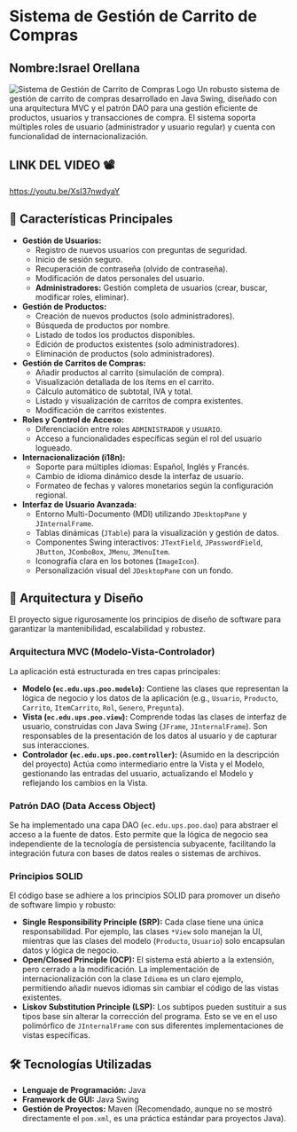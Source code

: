 # Sistema de Gestión de Carrito de Compras
## Nombre:Israel Orellana
![Sistema de Gestión de Carrito de Compras Logo](https://raw.githubusercontent.com/your-username/your-repo-name/main/docs/logo.png) Un robusto sistema de gestión de carrito de compras desarrollado en Java Swing, diseñado con una arquitectura MVC y el patrón DAO para una gestión eficiente de productos, usuarios y transacciones de compra. El sistema soporta múltiples roles de usuario (administrador y usuario regular) y cuenta con funcionalidad de internacionalización.
## LINK DEL VIDEO 📽️
https://youtu.be/XsI37nwdyaY

## 🚀 Características Principales

* **Gestión de Usuarios:**
    * Registro de nuevos usuarios con preguntas de seguridad.
    * Inicio de sesión seguro.
    * Recuperación de contraseña (olvido de contraseña).
    * Modificación de datos personales del usuario.
    * **Administradores:** Gestión completa de usuarios (crear, buscar, modificar roles, eliminar).
* **Gestión de Productos:**
    * Creación de nuevos productos (solo administradores).
    * Búsqueda de productos por nombre.
    * Listado de todos los productos disponibles.
    * Edición de productos existentes (solo administradores).
    * Eliminación de productos (solo administradores).
* **Gestión de Carritos de Compras:**
    * Añadir productos al carrito (simulación de compra).
    * Visualización detallada de los ítems en el carrito.
    * Cálculo automático de subtotal, IVA y total.
    * Listado y visualización de carritos de compra existentes.
    * Modificación de carritos existentes.
* **Roles y Control de Acceso:**
    * Diferenciación entre roles `ADMINISTRADOR` y `USUARIO`.
    * Acceso a funcionalidades específicas según el rol del usuario logueado.
* **Internacionalización (i18n):**
    * Soporte para múltiples idiomas: Español, Inglés y Francés.
    * Cambio de idioma dinámico desde la interfaz de usuario.
    * Formateo de fechas y valores monetarios según la configuración regional.
* **Interfaz de Usuario Avanzada:**
    * Entorno Multi-Documento (MDI) utilizando `JDesktopPane` y `JInternalFrame`.
    * Tablas dinámicas (`JTable`) para la visualización y gestión de datos.
    * Componentes Swing interactivos: `JTextField`, `JPasswordField`, `JButton`, `JComboBox`, `JMenu`, `JMenuItem`.
    * Iconografía clara en los botones (`ImageIcon`).
    * Personalización visual del `JDesktopPane` con un fondo.

## 🧱 Arquitectura y Diseño

El proyecto sigue rigurosamente los principios de diseño de software para garantizar la mantenibilidad, escalabilidad y robustez.

### Arquitectura MVC (Modelo-Vista-Controlador)

La aplicación está estructurada en tres capas principales:

* **Modelo (`ec.edu.ups.poo.modelo`):** Contiene las clases que representan la lógica de negocio y los datos de la aplicación (e.g., `Usuario`, `Producto`, `Carrito`, `ItemCarrito`, `Rol`, `Genero`, `Pregunta`).
* **Vista (`ec.edu.ups.poo.view`):** Comprende todas las clases de interfaz de usuario, construidas con Java Swing (`JFrame`, `JInternalFrame`). Son responsables de la presentación de los datos al usuario y de capturar sus interacciones.
* **Controlador (`ec.edu.ups.poo.controller`):** (Asumido en la descripción del proyecto) Actúa como intermediario entre la Vista y el Modelo, gestionando las entradas del usuario, actualizando el Modelo y reflejando los cambios en la Vista.

### Patrón DAO (Data Access Object)

Se ha implementado una capa DAO (`ec.edu.ups.poo.dao`) para abstraer el acceso a la fuente de datos. Esto permite que la lógica de negocio sea independiente de la tecnología de persistencia subyacente, facilitando la integración futura con bases de datos reales o sistemas de archivos.

### Principios SOLID

El código base se adhiere a los principios SOLID para promover un diseño de software limpio y robusto:

* **Single Responsibility Principle (SRP):** Cada clase tiene una única responsabilidad. Por ejemplo, las clases `*View` solo manejan la UI, mientras que las clases del modelo (`Producto`, `Usuario`) solo encapsulan datos y lógica de negocio.
* **Open/Closed Principle (OCP):** El sistema está abierto a la extensión, pero cerrado a la modificación. La implementación de internacionalización con la clase `Idioma` es un claro ejemplo, permitiendo añadir nuevos idiomas sin cambiar el código de las vistas existentes.
* **Liskov Substitution Principle (LSP):** Los subtipos pueden sustituir a sus tipos base sin alterar la corrección del programa. Esto se ve en el uso polimórfico de `JInternalFrame` con sus diferentes implementaciones de vistas específicas.

## 🛠️ Tecnologías Utilizadas

* **Lenguaje de Programación:** Java
* **Framework de GUI:** Java Swing
* **Gestión de Proyectos:** Maven (Recomendado, aunque no se mostró directamente el `pom.xml`, es una práctica estándar para proyectos Java).





